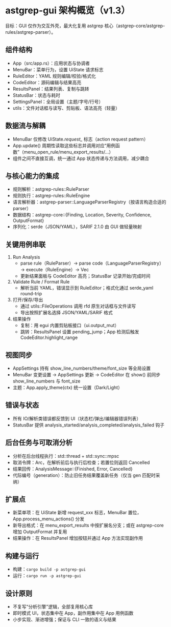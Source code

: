 # astgrep-gui 架构概览（v1.3）

目标：GUI 仅作为交互外壳，最大化复用 astgrep 核心（astgrep-core/astgrep-rules/astgrep-parser）。

## 组件结构
- App（src/app.rs）：应用状态与协调者
- MenuBar：菜单行为，设置 UiState 请求标志
- RuleEditor：YAML 规则编辑/校验/格式化
- CodeEditor：源码编辑与结果高亮
- ResultsPanel：结果列表、复制与跳转
- StatusBar：状态与耗时
- SettingsPanel：全局设置（主题/字号/行号）
- utils：文件对话框与读写、剪贴板、语法高亮（轻量）

## 数据流与解耦
- MenuBar 仅修改 UiState.*request_* 标志（action request pattern）
- App.update() 周期性读取这些标志并调用对应“用例函数”（menu_open_rule/menu_export_results/...）
- 组件之间不直接互调，统一通过 App 状态传递与方法调用，减少耦合

## 与核心能力的集成
- 规则解析：astgrep-rules::RuleParser
- 规则执行：astgrep-rules::RuleEngine
- 语言解析器：astgrep-parser::LanguageParserRegistry（按语言构造合适的 parser）
- 数据结构：astgrep-core::{Finding, Location, Severity, Confidence, OutputFormat}
- 序列化：serde（JSON/YAML），SARIF 2.1.0 由 GUI 做轻量映射

## 关键用例串联
1) Run Analysis
   - parse rule（RuleParser）→ parse code（LanguageParserRegistry）→ execute（RuleEngine）→ Vec<Finding>
   - 更新结果面板与 CodeEditor 高亮；StatusBar 记录开始/完成时间
2) Validate Rule / Format Rule
   - 解析当前 YAML，错误显示到 RuleEditor；格式化通过 serde_yaml round-trip
3) 打开/保存/导出
   - 通过 utils::FileOperations 调用 rfd 原生对话框与文件读写
   - 导出按照扩展名选择 JSON/YAML/SARIF 格式
4) 结果操作
   - 复制：用 egui 内置剪贴板接口（ui.output_mut）
   - 跳转：ResultsPanel 设置 pending_jump；App 检测后触发 CodeEditor.highlight_range

## 视图同步
- AppSettings 持有 show_line_numbers/theme/font_size 等全局设置
- MenuBar 变更设置 → AppSettings 更新 → CodeEditor 在 show() 前同步 show_line_numbers 与 font_size
- 主题：App.apply_theme(ctx) 统一设置（Dark/Light）

## 错误与状态
- 所有 IO/解析类错误都反馈到 UI（状态栏/弹出/编辑器错误列表）
- StatusBar 提供 analysis_started/analysis_completed/analysis_failed 钩子

## 后台任务与可取消分析
- 分析在后台线程执行：std::thread + std::sync::mpsc
- 取消令牌：Arc<AtomicBool>，在解析前后与执行后检查；若置位则返回 Cancelled
- 结果回传：AnalysisMessage::{Finished, Error, Cancelled}
- 代际编号（generation）：防止旧任务结果覆盖新任务（仅当 gen 匹配时采纳）


## 扩展点
- 新菜单项：在 UiState 新增 request_xxx 标志，MenuBar 置位，App.process_menu_actions() 分发
- 新导出格式：在 menu_export_results 中按扩展名分支；或在 astgrep-core 增加 OutputFormat 并复用
- 结果操作：在 ResultsPanel 增加按钮并通过 App 方法实现副作用

## 构建与运行
- 构建：`cargo build -p astgrep-gui`
- 运行：`cargo run -p astgrep-gui`

## 设计原则
- 不复写“分析引擎”逻辑，全部复用核心库
- 即时模式 UI，状态集中在 App，副作用集中在 App 用例函数
- 小步实现、渐进增强；保证与 CLI 一致的语义与结果

